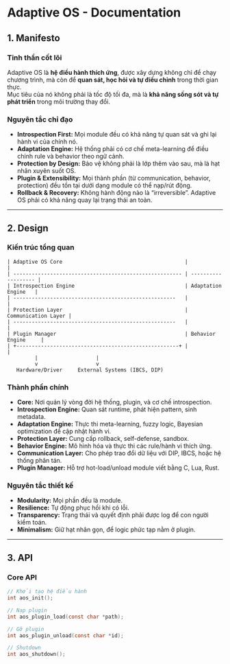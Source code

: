 # Adaptive OS - Documentation

## 1. Manifesto

### Tinh thần cốt lõi
Adaptive OS là **hệ điều hành thích ứng**, được xây dựng không chỉ để chạy chương trình, mà còn để **quan sát, học hỏi và tự điều chỉnh** trong thời gian thực.  
Mục tiêu của nó không phải là tốc độ tối đa, mà là **khả năng sống sót và tự phát triển** trong môi trường thay đổi.

### Nguyên tắc chỉ đạo
- **Introspection First:** Mọi module đều có khả năng tự quan sát và ghi lại hành vi của chính nó.  
- **Adaptation Engine:** Hệ thống phải có cơ chế meta-learning để điều chỉnh rule và behavior theo ngữ cảnh.  
- **Protection by Design:** Bảo vệ không phải là lớp thêm vào sau, mà là hạt nhân xuyên suốt OS.  
- **Plugin & Extensibility:** Mọi thành phần (từ communication, behavior, protection) đều tồn tại dưới dạng module có thể nạp/rút động.  
- **Rollback & Recovery:** Không hành động nào là “irreversible”. Adaptive OS phải có khả năng quay lại trạng thái an toàn.  

---

## 2. Design

### Kiến trúc tổng quan
``` plaintext
| Adaptive OS Core                                        |                     |
| ------------------------------------------------------- | ------------------- |
| Introspection Engine                                    | Adaptation Engine   |
| -----------------------------------------------------   |                     |
| Protection Layer                                        | Communication Layer |
| -----------------------------------------------------   |                     |
| Plugin Manager                                          | Behavior Engine     |
| +-----------------------------------------------------+ |                     |
         |                   |
         v                   v
   Hardware/Driver     External Systems (IBCS, DIP)

```

### Thành phần chính
- **Core:** Nơi quản lý vòng đời hệ thống, plugin, và cơ chế introspection.  
- **Introspection Engine:** Quan sát runtime, phát hiện pattern, sinh metadata.  
- **Adaptation Engine:** Thực thi meta-learning, fuzzy logic, Bayesian optimization để cập nhật hành vi.  
- **Protection Layer:** Cung cấp rollback, self-defense, sandbox.  
- **Behavior Engine:** Mô hình hóa và thực thi các rule/hành vi thích ứng.  
- **Communication Layer:** Cho phép trao đổi dữ liệu với DIP, IBCS, hoặc hệ thống phân tán.  
- **Plugin Manager:** Hỗ trợ hot-load/unload module viết bằng C, Lua, Rust.  

### Nguyên tắc thiết kế
- **Modularity:** Mọi phần đều là module.  
- **Resilience:** Tự động phục hồi khi có lỗi.  
- **Transparency:** Trạng thái và quyết định phải được log để con người kiểm toán.  
- **Minimalism:** Giữ hạt nhân gọn, để logic phức tạp nằm ở plugin.  

---

## 3. API

### Core API
```c
// Khởi tạo hệ điều hành
int aos_init();

// Nạp plugin
int aos_plugin_load(const char *path);

// Gỡ plugin
int aos_plugin_unload(const char *id);

// Shutdown
int aos_shutdown();
```
